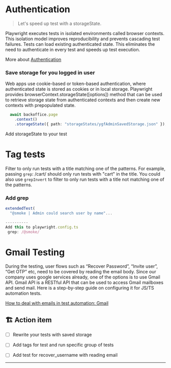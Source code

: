 # Authentication

> Let's speed up test with a storageState.

Playwright executes tests in isolated environments called browser contexts. This isolation model improves reproducibility and prevents cascading test failures. Tests can load existing authenticated state. This eliminates the need to authenticate in every test and speeds up test execution.

More about [Authentication](https://playwright.dev/docs/auth)

### Save storage for you logged in user

Web apps use cookie-based or token-based authentication, where authenticated state is stored as cookies or in local storage. Playwright provides browserContext.storageState([options]) method that can be used to retrieve storage state from authenticated contexts and then create new contexts with prepopulated state.

```typescript
  await backoffice.page
    .context()
    .storageState({ path: "storageStates/ygfAdminSavedStorage.json" });
```

Add storageState  to your test


# Tag tests
Filter to only run tests with a title matching one of the patterns. For example, passing `grep`: /cart/ should only run tests with "cart" in the title. You could also use `grepInvert` to filter to only run tests with a title not matching one of the patterns. 

### Add grep
```typescript
extendedTest(
  "@smoke | Admin could search user by name"...

----------
Add this to playwright.config.ts 
 grep: /@smoke/

```

# Gmail Testing
During the testing, user flows such as “Recover Password”, “Invite user”, “Get OTP” etc, need to be covered by reading the email body. 
Since our company uses google services already, one of the options is to use Gmail API. Gmail API is a RESTful API that can be used to access Gmail mailboxes and send mail. Here is a step-by-step guide on configuring it for JS/TS automation tests.

[How to deal with emails in test automation: Gmail](https://coingaming.atlassian.net/wiki/spaces/CGQA/pages/9644867967/How+to+deal+with+emails+in+test+automation+Gmail)

## 🏗️ Action item

- [ ] Rewrite your tests with saved storage
- [ ] Add tags for test and run specific group of tests
- [ ] Add test for recover_username with reading email


-----
